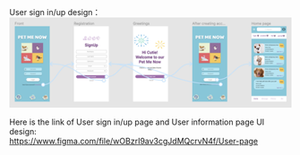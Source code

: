 User sign in/up design：<br/>
![alt text](https://github.com/Zachary1317/PetSitter-mobile-app/blob/874d187f628f14a0f954b59e347c4f1d4ad0e9b8/UI%20design/img/Sign%20in:up.jpg)


Here is the link of User sign in/up page and User information page UI design:<br/>
https://www.figma.com/file/wOBzrI9av3cgJdMQcrvN4f/User-page
